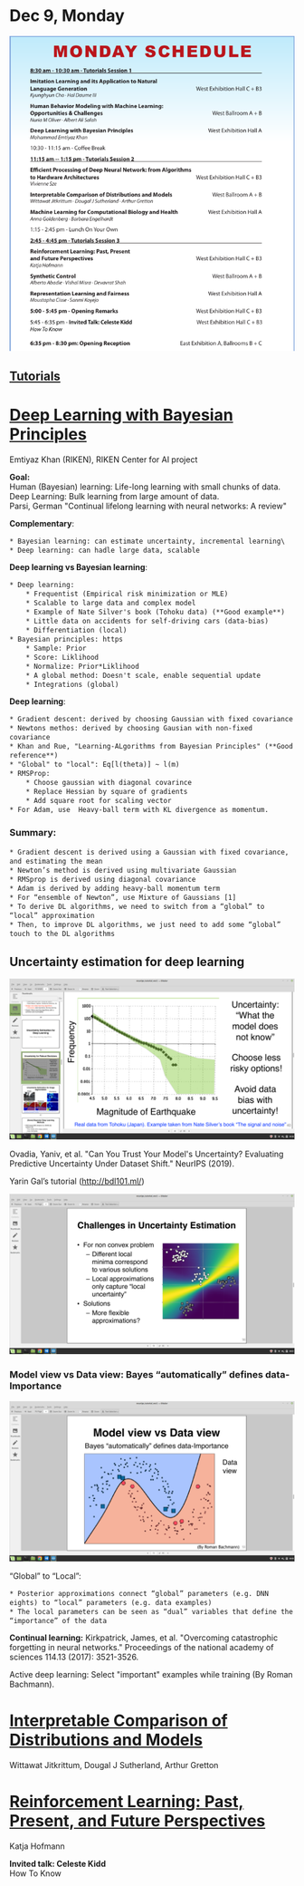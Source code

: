 # Dec 9, Monday 

![](pictures/Monday_Day2_Glance.png)

## [Tutorials](https://nips.cc/Conferences/2019/ScheduleMultitrack)

# [Deep Learning with Bayesian Principles](https://nips.cc/Conferences/2019/ScheduleMultitrack?event=13205)
Emtiyaz Khan (RIKEN), RIKEN Center for AI project


**Goal:**\
Human (Bayesian) learning: Life-long learning with small chunks of data.\
Deep Learning: Bulk learning from large amount of data.\
Parsi, German "Continual lifelong learning with neural networks: A review"

**Complementary**:

    * Bayesian learning: can estimate uncertainty, incremental learning\
    * Deep learning: can hadle large data, scalable

**Deep learning vs Bayesian learning**:

    * Deep learning: 
        * Frequentist (Empirical risk minimization or MLE)
        * Scalable to large data and complex model
        * Example of Nate Silver's book (Tohoku data) (**Good example**)
        * Little data on accidents for self-driving cars (data-bias)
        * Differentiation (local)
    * Bayesian principles: https
        * Sample: Prior
        * Score: Liklihood
        * Normalize: Prior*Liklihood
        * A global method: Doesn't scale, enable sequential update
        * Integrations (global)

**Deep learning**:

    * Gradient descent: derived by choosing Gaussian with fixed covariance
    * Newtons methos: derived by choosing Gausian with non-fixed covariance
    * Khan and Rue, "Learning-ALgorithms from Bayesian Principles" (**Good reference**)
    * "Global" to "local": Eq[l(theta)] ~ l(m)
    * RMSProp: 
        * Choose gaussian with diagonal covarince
        * Replace Hessian by square of gradients
        * Add square root for scaling vector
    * For Adam, use  Heavy-ball term with KL divergence as momentum.

### Summary:
    * Gradient descent is derived using a Gaussian with fixed covariance, and estimating the mean
    * Newton’s method is derived using multivariate Gaussian
    * RMSprop is derived using diagonal covariance
    * Adam is derived by adding heavy-ball momentum term
    * For “ensemble of Newton”, use Mixture of Gaussians [1]
    * To derive DL algorithms, we need to switch from a “global” to “local” approximation 
    * Then, to improve DL algorithms, we just need to add some “global” touch to the DL algorithms

## Uncertainty estimation for deep learning

![](Presentations/nate_silver_uncertainity.png)

Ovadia, Yaniv, et al. "Can You Trust Your Model's Uncertainty? Evaluating Predictive Uncertainty Under
Dataset Shift." NeurIPS (2019).

Yarin Gal’s tutorial (http://bdl101.ml/)

![](Presentations/challenges_in_uncertainty_estimation.png)

### Model view vs Data view: Bayes “automatically” defines data-Importance

![](Presentations/model_view_vs_data_view.png)

“Global” to “Local”:

    * Posterior approximations connect “global” parameters (e.g. DNN  eights) to “local” parameters (e.g. data examples)
    * The local parameters can be seen as “dual” variables that define the “importance” of the data

**Continual learning:** Kirkpatrick, James, et al. "Overcoming catastrophic  forgetting in neural networks." Proceedings of the national academy of sciences 114.13 (2017): 3521-3526.

Active deep learning: Select "important" examples while training (By Roman Bachmann).




# [Interpretable Comparison of Distributions and Models](https://nips.cc/Conferences/2019/ScheduleMultitrack?event=13208)
Wittawat Jitkrittum, Dougal J Sutherland, Arthur Gretton



# [Reinforcement Learning: Past, Present, and Future Perspectives](https://nips.cc/Conferences/2019/ScheduleMultitrack?event=13211)
Katja Hofmann



**Invited talk: Celeste Kidd**\
How To Know

